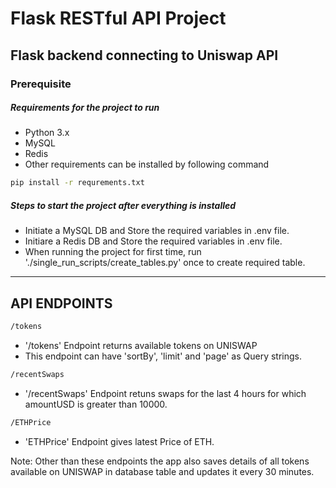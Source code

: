 # Flask RESTful API Project
## Flask backend connecting to Uniswap API

### Prerequisite
##### Requirements for the project to run
- Python 3.x
- MySQL
- Redis
- Other requirements can be installed by following command
 ```sh
pip install -r requrements.txt
```
##### Steps to start the project after everything is installed
- Initiate a MySQL DB and Store the required variables in .env file.
- Initiare a Redis DB and Store the required variables in .env file.
- When running the project for first time, run './single_run_scripts/create_tables.py' once to create required table.
---
## API ENDPOINTS
```sh
/tokens
```
- '/tokens' Endpoint returns available tokens on UNISWAP
- This endpoint can have 'sortBy', 'limit' and 'page' as Query strings.
```sh
/recentSwaps
```
- '/recentSwaps' Endpoint retuns swaps for the last 4 hours for which amountUSD is greater than 10000.
```sh
/ETHPrice
```
- 'ETHPrice' Endpoint gives latest Price of ETH.

Note: Other than these endpoints the app also saves details of all tokens available on UNISWAP in database table and updates it every 30 minutes.